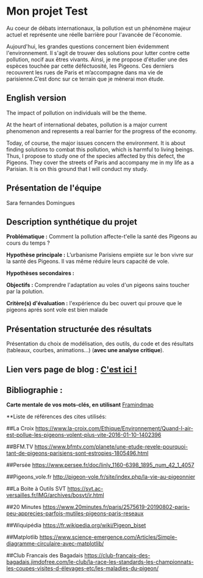 # Mon projet Test


Au coeur de débats internationaux, la pollution est un phénomène majeur actuel et représente une réelle barrière pour l'avancée de l'économie.

Aujourd'hui, les grandes questions concernent bien évidemment l'environnement. Il s'agit de trouver des solutions pour lutter contre cette pollution, nocif aux êtres vivants. Ainsi, je me propose d'étudier une des espèces touchée par cette déféctuosité, les Pigeons. Ces derniers recouvrent les rues de Paris et m’accompagne dans ma vie de parisienne.C’est donc sur ce terrain que je mènerai mon étude. 

## English version


The impact of pollution on individuals will be the theme.

At the heart of international debates, pollution is a major current phenomenon and represents a real barrier for the progress of the economy.

Today, of course, the major issues concern the environment. It is about finding solutions to combat this pollution, which is harmful to living beings. Thus, I propose to study one of the species affected by this defect, the Pigeons. They cover the streets of Paris and accompany me in my life as a Parisian. It is on this ground that I will conduct my study.

## Présentation de l'équipe

Sara fernandes Domingues 

## Description synthétique du projet

**Problématique :** Comment la pollution affecte-t'elle la santé des Pigeons au cours du temps ?

**Hypothèse principale :** L’urbanisme Parisiens empiète sur le bon vivre sur la santé des Pigeons.
Il vas même réduire leurs capacité de vole.


**Hypothèses secondaires :** 

**Objectifs :** Comprendre l'adaptation au voles d'un pigeons sains toucher par la polution.

**Critère(s) d'évaluation :** l'expérience du bec ouvert qui prouve que le pigeons aprés sont vole est bien malade 

## Présentation structurée des résultats

Présentation du choix de modélisation, des outils, du code et des résultats (tableaux, courbes, animations...) (**avec une analyse critique**).

## Lien vers page de blog : <a href="blog.html"> C'est ici ! </a>

## Bibliographie :

**Carte mentale de vos mots-clés, en utilisant** <a href="https://cdn.discordapp.com/attachments/692016757057126430/701066705471930408/unknown.png">Framindmap </a> 

**Liste de références des cites utilisés:

##La Croix
https://www.la-croix.com/Ethique/Environnement/Quand-l-air-est-pollue-les-pigeons-volent-plus-vite-2016-01-10-1402396

##BFM.TV
https://www.bfmtv.com/planete/une-etude-revele-pourquoi-tant-de-pigeons-parisiens-sont-estropies-1805496.html

##Persée
https://www.persee.fr/doc/linly_1160-6398_1895_num_42_1_4057

##Pigeons_vole.fr
http://pigeon-vole.fr/site/index.php/la-vie-au-pigeonnier

##La Boite à Outils SVT
https://svt.ac-versailles.fr/IMG/archives/bosvt/ir.html

##20 Minutes
https://www.20minutes.fr/paris/2575619-20190802-paris-peu-apprecies-parfois-mutiles-pigeons-paris-reseaux

##Wiquipédia 
https://fr.wikipedia.org/wiki/Pigeon_biset

##Matplotlib
https://www.science-emergence.com/Articles/Simple-diagramme-circulaire-avec-matplotlib/

##Club Francais des Bagadais 
https://club-francais-des-bagadais.jimdofree.com/le-club/la-race-les-standards-les-championnats-les-coupes-visites-d-élevages-etc/les-maladies-du-pigeon/




